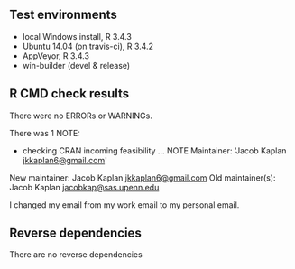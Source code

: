 ## Test environments

* local Windows install, R 3.4.3
* Ubuntu 14.04 (on travis-ci), R 3.4.2
* AppVeyor, R 3.4.3
* win-builder (devel & release)

## R CMD check results
There were no ERRORs or WARNINGs. 

There was 1 NOTE:

* checking CRAN incoming feasibility ... NOTE
Maintainer: 'Jacob Kaplan <jkkaplan6@gmail.com>'

New maintainer:
  Jacob Kaplan <jkkaplan6@gmail.com>
Old maintainer(s):
  Jacob Kaplan <jacobkap@sas.upenn.edu>
  
I changed my email from my work email to my personal email. 


## Reverse dependencies

There are no reverse dependencies

